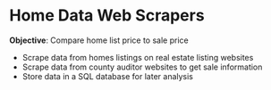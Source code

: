 # Home Data Web Scrapers

**Objective**: Compare home list price to sale price
* Scrape data from homes listings on real estate listing websites
* Scrape data from county auditor websites to get sale information
* Store data in a SQL database for later analysis
